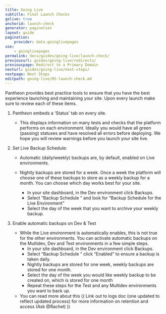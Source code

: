 ```yaml
---
title: Going Live
subtitle: Final Launch Checks
golive: true
anchorid: launch-check
generator: pagination
layout: guide
pagination:
    provider: data.goinglivepages
use:
    - goinglivepages
permalink: docs/guides/going-live/launch-check/
previousurl: guides/going-live/redirects/
previouspage: Redirect to a Primary Domain
nexturl: guides/going-live/next-steps/
nextpage: Next Steps
editpath: going-live/05-launch-check.md
---
```

Pantheon provides best practice tools to ensure that you have the best experience launching and maintaining your site.  Upon every launch make sure to review each of these items.  

1. Pantheon embeds a ‘Status’ tab on every site.  

    * This displays information on many tests and checks that the platform performs on each environment.  Ideally you would have all green (passing) statuses and have resolved all errors before deploying.  We hope you will review warnings before you launch your site live.  

2. Set Live Backup Schedule:

    * Automatic (daily/weekly) backups are, by default, enabled on Live environments.
    * Nightly backups are stored for a week.  Once a week the platform will choose one of these backups to store as a weekly backup for a month. You can choose which day works best for your site.  

        * In your site dashboard, in the Dev environment click Backups.
        * Select “Backup Schedule “ and look for “Backup Schedule for the Live Environment”
        * Select the day of the week that you want to archive your weekly backup.

3. Enable automatic backups on Dev & Test

    * While the Live environment is automatically enables, this is not true for the other environments.  You can activate automatic backups on the Multidev, Dev and Test environments in a few simple steps.
        * In your site dashboard, in the Dev environment click Backups.
        * Select “Backup Schedule “ click “Enabled” to ensure a backup is taken daily.
        * Nightly backups are stored for one week, weekly backups are stored for one month.
        * Select the day of the week you would like weekly backup to be created on, which is stored for one month
        * Repeat these steps for the Test and any Multidev environments you want to back up.
    * You can read more about this (( Link out to logs doc (one updated to reflect updated process) for more information on retention and access (Ask @Rachel) ))

